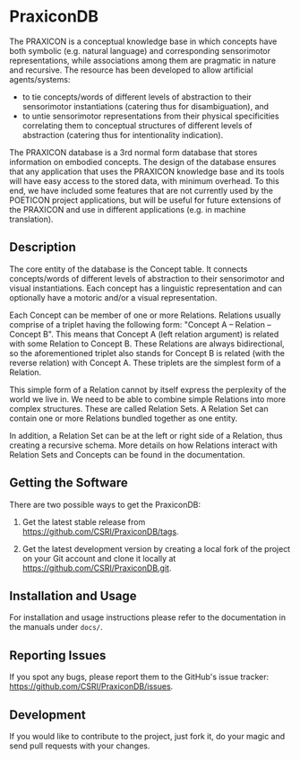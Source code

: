 PraxiconDB
==========
The PRAXICON is a conceptual knowledge base in which concepts have both symbolic
(e.g. natural language) and corresponding sensorimotor representations, while 
associations among them are pragmatic in nature and recursive. The resource has
been developed to allow artificial agents/systems:
- to tie concepts/words of different levels of abstraction to their 
    sensorimotor instantiations (catering thus for disambiguation), and
- to untie sensorimotor representations from their physical specificities
    correlating them to conceptual structures of different levels of abstraction
    (catering thus for intentionality indication).

The PRAXICON database is a 3rd normal form database that stores information on
embodied concepts. The design of the database ensures that any application that
uses the PRAXICON knowledge base and its tools will have easy access to the 
stored data, with minimum overhead. To this end, we have included some features
that are not currently used by the POETICON project applications, but will be 
useful for future extensions of the PRAXICON and use in different applications
(e.g. in machine translation).

Description
-----------
The core entity of the database is the Concept table. It connects concepts/words
of different levels of abstraction to their sensorimotor and visual 
instantiations. Each concept has a linguistic representation and can 
optionally have a motoric and/or a visual representation.

Each Concept can be member of one or more Relations. Relations usually comprise
of a triplet having the following form: "Concept A – Relation – Concept B".
This means that Concept A (left relation argument) is related with some 
Relation to Concept B. These Relations are always bidirectional, so the 
aforementioned triplet also stands for Concept B is related (with the reverse 
relation) with Concept A. These triplets are the simplest form of a Relation.

This simple form of a Relation cannot by itself express the perplexity of 
the world we live in. We need to be able to combine simple Relations into more 
complex structures. These are called Relation Sets. A Relation Set can contain 
one or more Relations bundled together as one entity.

In addition, a Relation Set can be at the left or right side of a Relation, thus 
creating a recursive schema. More details on how Relations interact with 
Relation Sets and Concepts can be found in the documentation.

Getting the Software
--------------------
There are two possible ways to get the PraxiconDB:

1. Get the latest stable release from https://github.com/CSRI/PraxiconDB/tags.

2. Get the latest development version by creating a local fork of the project 
on your Git account and clone it locally at 
https://github.com/CSRI/PraxiconDB.git.

Installation and Usage
----------------------
For installation and usage instructions please refer to the documentation 
in the manuals under `docs/`.

Reporting Issues
----------------
If you spot any bugs, please report them to the GitHub's issue tracker:
https://github.com/CSRI/PraxiconDB/issues.

Development
-----------
If you would like to contribute to the project, just fork it, do your magic
and send pull requests with your changes.
